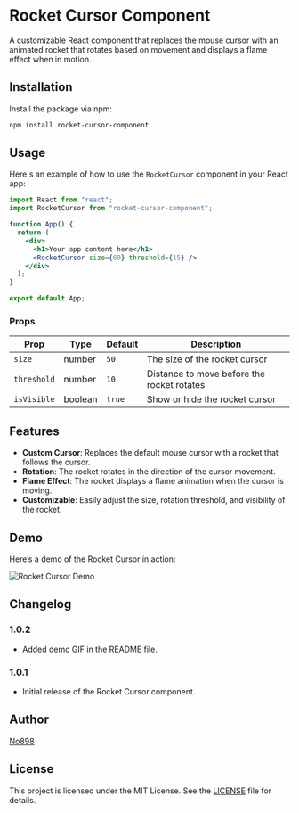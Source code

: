 # Rocket Cursor Component

A customizable React component that replaces the mouse cursor with an animated rocket that rotates based on movement and displays a flame effect when in motion.

## Installation

Install the package via npm:

```bash
npm install rocket-cursor-component
```

## Usage

Here's an example of how to use the `RocketCursor` component in your React app:

```jsx
import React from "react";
import RocketCursor from "rocket-cursor-component";

function App() {
  return (
    <div>
      <h1>Your app content here</h1>
      <RocketCursor size={60} threshold={15} />
    </div>
  );
}

export default App;
```

### Props

| Prop        | Type    | Default | Description                                |
| ----------- | ------- | ------- | ------------------------------------------ |
| `size`      | number  | `50`    | The size of the rocket cursor              |
| `threshold` | number  | `10`    | Distance to move before the rocket rotates |
| `isVisible` | boolean | `true`  | Show or hide the rocket cursor             |

## Features

- **Custom Cursor**: Replaces the default mouse cursor with a rocket that follows the cursor.
- **Rotation**: The rocket rotates in the direction of the cursor movement.
- **Flame Effect**: The rocket displays a flame animation when the cursor is moving.
- **Customizable**: Easily adjust the size, rotation threshold, and visibility of the rocket.

## Demo

Here’s a demo of the Rocket Cursor in action:

![Rocket Cursor Demo](./assets/rocket-cursor-demo.gif)

## Changelog

### 1.0.2

- Added demo GIF in the README file.

### 1.0.1

- Initial release of the Rocket Cursor component.

## Author

[No898](https://github.com/No898)

## License

This project is licensed under the MIT License. See the [LICENSE](./LICENSE) file for details.
